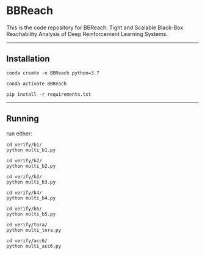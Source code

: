 # BBReach
This is the code repository for BBReach: Tight and Scalable Black-Box Reachability Analysis of Deep Reinforcement Learning Systems.

------------
## Installation
```
conda create -n BBReach python=3.7

conda activate BBReach

pip install -r requirements.txt
```
------------
## Running
run either:
```
cd verify/b1/
python multi_b1.py

cd verify/b2/
python multi_b2.py

cd verify/b3/
python multi_b3.py

cd verify/b4/
python multi_b4.py

cd verify/b5/
python multi_b5.py

cd verify/tora/
python multi_tora.py

cd verify/acc6/
python multi_acc6.py
```
